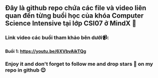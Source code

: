 ## Đây là github repo chứa các file và video liên quan đến từng buổi học của khóa Computer Science Intensive tại lớp CSI07 ở MindX 📖
### Link video các buổi tham khảo bên dưới📹:
#### Buổi 1: https://youtu.be/6XVbvAikTQg
### Enjoy it and don't forget to follow me and drop stars 🌟 on my repo in github 😊
